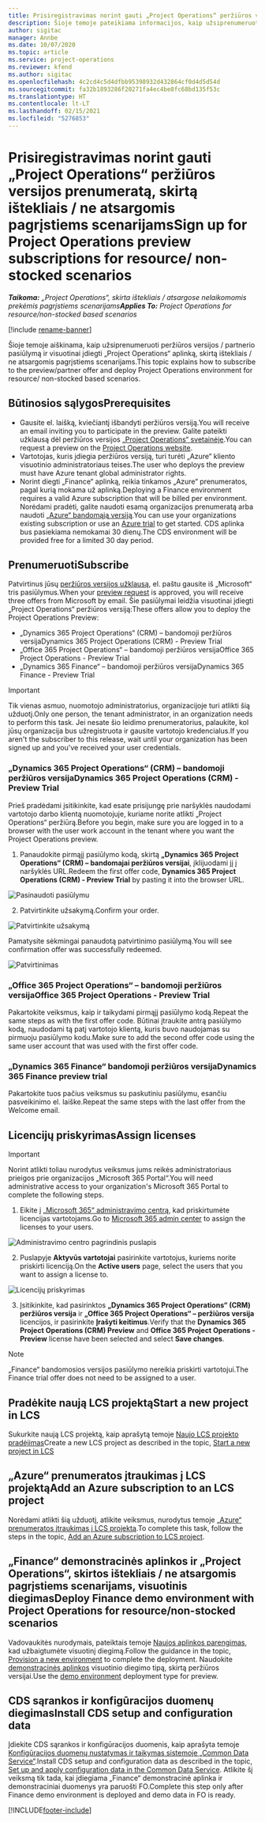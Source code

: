 ```yaml
---
title: Prisiregistravimas norint gauti „Project Operations“ peržiūros versijos prenumeratą, skirtą ištekliais / ne atsargomis pagrįstiems scenarijams
description: Šioje temoje pateikiama informacijos, kaip užsiprenumeruoti ir įdiegti „Project Operations“, skirtą ištekliais / ne atsargomis pagrįstiems scenarijams.
author: sigitac
manager: Annbe
ms.date: 10/07/2020
ms.topic: article
ms.service: project-operations
ms.reviewer: kfend
ms.author: sigitac
ms.openlocfilehash: 4c2cd4c5d4dfbb95398932d432864cf0d4d5d54d
ms.sourcegitcommit: fa32b1893286f20271fa4ec4be8fc68bd135f53c
ms.translationtype: HT
ms.contentlocale: lt-LT
ms.lasthandoff: 02/15/2021
ms.locfileid: "5276853"
---
```

# <a name="sign-up-for-project-operations-preview-subscriptions-for-resource-non-stocked-scenarios"></a><span data-ttu-id="ff344-103">Prisiregistravimas norint gauti „Project Operations“ peržiūros versijos prenumeratą, skirtą ištekliais / ne atsargomis pagrįstiems scenarijams</span><span class="sxs-lookup"><span data-stu-id="ff344-103">Sign up for Project Operations preview subscriptions for resource/ non-stocked scenarios</span></span>

<span data-ttu-id="ff344-104">_**Taikoma:** „Project Operations“, skirta ištekliais / atsargose nelaikomomis prekėmis pagrįstiems scenarijams_</span><span class="sxs-lookup"><span data-stu-id="ff344-104">_**Applies To:** Project Operations for resource/non-stocked based scenarios_</span></span>

[!include [rename-banner](~/includes/cc-data-platform-banner.md)]

<span data-ttu-id="ff344-105">Šioje temoje aiškinama, kaip užsiprenumeruoti peržiūros versijos / partnerio pasiūlymą ir visuotinai įdiegti „Project Operations“ aplinką, skirtą ištekliais / ne atsargomis pagrįstiems scenarijams.</span><span class="sxs-lookup"><span data-stu-id="ff344-105">This topic explains how to subscribe to the preview/partner offer and deploy Project Operations environment for resource/ non-stocked based scenarios.</span></span>

## <a name="prerequisites"></a><span data-ttu-id="ff344-106">Būtinosios sąlygos</span><span class="sxs-lookup"><span data-stu-id="ff344-106">Prerequisites</span></span>

- <span data-ttu-id="ff344-107">Gausite el. laišką, kviečiantį išbandyti peržiūros versiją.</span><span class="sxs-lookup"><span data-stu-id="ff344-107">You will receive an email inviting you to participate in the preview.</span></span> <span data-ttu-id="ff344-108">Galite pateikti užklausą dėl peržiūros versijos [„Project Operations“ svetainėje](https://dynamics.microsoft.com/en-us/project-operations/overview/).</span><span class="sxs-lookup"><span data-stu-id="ff344-108">You can request a preview on the [Project Operations website](https://dynamics.microsoft.com/en-us/project-operations/overview/).</span></span>
- <span data-ttu-id="ff344-109">Vartotojas, kuris įdiegia peržiūros versiją, turi turėti „Azure“ kliento visuotinio administratoriaus teises.</span><span class="sxs-lookup"><span data-stu-id="ff344-109">The user who deploys the preview must have Azure tenant global administrator rights.</span></span>
- <span data-ttu-id="ff344-110">Norint diegti „Finance“ aplinką, reikia tinkamos „Azure“ prenumeratos, pagal kurią mokama už aplinką.</span><span class="sxs-lookup"><span data-stu-id="ff344-110">Deploying a Finance environment requires a valid Azure subscription that will be billed per environment.</span></span> <span data-ttu-id="ff344-111">Norėdami pradėti, galite naudoti esamą organizacijos prenumeratą arba naudoti [„Azure“ bandomąją versiją](https://azure.microsoft.com/en-us/free/).</span><span class="sxs-lookup"><span data-stu-id="ff344-111">You can use your organizations existing subscription or use an [Azure trial](https://azure.microsoft.com/en-us/free/) to get started.</span></span> <span data-ttu-id="ff344-112">CDS aplinka bus pasiekiama nemokamai 30 dienų.</span><span class="sxs-lookup"><span data-stu-id="ff344-112">The CDS environment will be provided free for a limited 30 day period.</span></span>

## <a name="subscribe"></a><span data-ttu-id="ff344-113">Prenumeruoti</span><span class="sxs-lookup"><span data-stu-id="ff344-113">Subscribe</span></span>

<span data-ttu-id="ff344-114">Patvirtinus jūsų [peržiūros versijos užklausą](https://forms.office.com/FormsPro/Pages/ResponsePage.aspx?id=v4j5cvGGr0GRqy180BHbR56j8lZs0FdAvwT75_WNFyxUMkRDV1NYQU5TNjE2VjhKOVBUNVg2R0s1NC4u), el. paštu gausite iš „Microsoft“ tris pasiūlymus.</span><span class="sxs-lookup"><span data-stu-id="ff344-114">When your [preview request](https://forms.office.com/FormsPro/Pages/ResponsePage.aspx?id=v4j5cvGGr0GRqy180BHbR56j8lZs0FdAvwT75_WNFyxUMkRDV1NYQU5TNjE2VjhKOVBUNVg2R0s1NC4u) is approved, you will receive three offers from Microsoft by email.</span></span> <span data-ttu-id="ff344-115">Šie pasiūlymai leidžia visuotinai įdiegti „Project Operations“ peržiūros versiją:</span><span class="sxs-lookup"><span data-stu-id="ff344-115">These offers allow you to deploy the Project Operations Preview:</span></span>

- <span data-ttu-id="ff344-116">„Dynamics 365 Project Operations“ (CRM) – bandomoji peržiūros versija</span><span class="sxs-lookup"><span data-stu-id="ff344-116">Dynamics 365 Project Operations (CRM) - Preview Trial</span></span>
- <span data-ttu-id="ff344-117">„Office 365 Project Operations“ – bandomoji peržiūros versija</span><span class="sxs-lookup"><span data-stu-id="ff344-117">Office 365 Project Operations - Preview Trial</span></span>
- <span data-ttu-id="ff344-118">„Dynamics 365 Finance“ – bandomoji peržiūros versija</span><span class="sxs-lookup"><span data-stu-id="ff344-118">Dynamics 365 Finance - Preview Trial</span></span>

> [!IMPORTANT]
> <span data-ttu-id="ff344-119">Tik vienas asmuo, nuomotojo administratorius, organizacijoje turi atlikti šią užduotį.</span><span class="sxs-lookup"><span data-stu-id="ff344-119">Only one person, the tenant administrator, in an organization needs to perform this task.</span></span> <span data-ttu-id="ff344-120">Jei nesate šio leidimo prenumeratorius, palaukite, kol jūsų organizacija bus užregistruota ir gausite vartotojo kredencialus.</span><span class="sxs-lookup"><span data-stu-id="ff344-120">If you aren't the subscriber to this release, wait until your organization has been signed up and you've received your user credentials.</span></span>

### <a name="dynamics-365-project-operations-crm---preview-trial"></a><span data-ttu-id="ff344-121">„Dynamics 365 Project Operations“ (CRM) – bandomoji peržiūros versija</span><span class="sxs-lookup"><span data-stu-id="ff344-121">Dynamics 365 Project Operations (CRM) - Preview Trial</span></span> 

<span data-ttu-id="ff344-122">Prieš pradėdami įsitikinkite, kad esate prisijungę prie naršyklės naudodami vartotojo darbo klientą nuomotojuje, kuriame norite atlikti „Project Operations“ peržiūrą.</span><span class="sxs-lookup"><span data-stu-id="ff344-122">Before you begin, make sure you are logged in to a browser with the user work account in the tenant where you want the Project Operations preview.</span></span>

1. <span data-ttu-id="ff344-123">Panaudokite pirmąjį pasiūlymo kodą, skirtą **„Dynamics 365 Project Operations“ (CRM) – bandomajai peržiūros versijai**, įklijuodami jį į naršyklės URL.</span><span class="sxs-lookup"><span data-stu-id="ff344-123">Redeem the first offer code, **Dynamics 365 Project Operations (CRM) - Preview Trial** by pasting it into the browser URL.</span></span>

![Pasinaudoti pasiūlymu](./media/16RedeemFirstOfferNew.png)

2. <span data-ttu-id="ff344-125">Patvirtinkite užsakymą.</span><span class="sxs-lookup"><span data-stu-id="ff344-125">Confirm your order.</span></span>

![Patvirtinkite užsakymą](./media/17ConfirmOrderNew.png)

<span data-ttu-id="ff344-127">Pamatysite sėkmingai panaudotą patvirtinimo pasiūlymą.</span><span class="sxs-lookup"><span data-stu-id="ff344-127">You will see confirmation offer was successfully redeemed.</span></span>

![Patvirtinimas](./media/18OrderConfirmationNew.png)

### <a name="office-365-project-operations---preview-trial"></a><span data-ttu-id="ff344-129">„Office 365 Project Operations“ – bandomoji peržiūros versija</span><span class="sxs-lookup"><span data-stu-id="ff344-129">Office 365 Project Operations - Preview Trial</span></span>

<span data-ttu-id="ff344-130">Pakartokite veiksmus, kaip ir taikydami pirmąjį pasiūlymo kodą.</span><span class="sxs-lookup"><span data-stu-id="ff344-130">Repeat the same steps as with the first offer code.</span></span> <span data-ttu-id="ff344-131">Būtinai įtraukite antrą pasiūlymo kodą, naudodami tą patį vartotojo klientą, kuris buvo naudojamas su pirmuoju pasiūlymo kodu.</span><span class="sxs-lookup"><span data-stu-id="ff344-131">Make sure to add the second offer code using the same user account that was used with the first offer code.</span></span>

### <a name="dynamics-365-finance-preview-trial"></a><span data-ttu-id="ff344-132">„Dynamics 365 Finance“ bandomoji peržiūros versija</span><span class="sxs-lookup"><span data-stu-id="ff344-132">Dynamics 365 Finance preview trial</span></span>

<span data-ttu-id="ff344-133">Pakartokite tuos pačius veiksmus su paskutiniu pasiūlymu, esančiu pasveikinimo el. laiške.</span><span class="sxs-lookup"><span data-stu-id="ff344-133">Repeat the same steps with the last offer from the Welcome email.</span></span>

## <a name="assign-licenses"></a><span data-ttu-id="ff344-134">Licencijų priskyrimas</span><span class="sxs-lookup"><span data-stu-id="ff344-134">Assign licenses</span></span>

> [!IMPORTANT]
> <span data-ttu-id="ff344-135">Norint atlikti toliau nurodytus veiksmus jums reikės administratoriaus prieigos prie organizacijos „Microsoft 365 Portal“.</span><span class="sxs-lookup"><span data-stu-id="ff344-135">You will need administrative access to your organization's Microsoft 365 Portal to complete the following steps.</span></span>

1. <span data-ttu-id="ff344-136">Eikite į [„Microsoft 365“ administravimo centrą](https://portal.office.com/), kad priskirtumėte licencijas vartotojams.</span><span class="sxs-lookup"><span data-stu-id="ff344-136">Go to [Microsoft 365 admin center](https://portal.office.com/) to assign the licenses to your users.</span></span>

![Administravimo centro pagrindinis puslapis](./media/14AdminPortal.png)

2. <span data-ttu-id="ff344-138">Puslapyje **Aktyvūs vartotojai** pasirinkite vartotojus, kuriems norite priskirti licenciją.</span><span class="sxs-lookup"><span data-stu-id="ff344-138">On the **Active users** page, select the users that you want to assign a license to.</span></span>

![Licencijų priskyrimas](./media/15AssignLicenses.png)

3. <span data-ttu-id="ff344-140">Įsitikinkite, kad pasirinktos **„Dynamics 365 Project Operations“ (CRM) peržiūros versija** ir **„Office 365 Project Operations“ – peržiūros versija** licencijos, ir pasirinkite **Įrašyti keitimus**.</span><span class="sxs-lookup"><span data-stu-id="ff344-140">Verify that the **Dynamics 365 Project Operations (CRM) Preview** and **Office 365 Project Operations - Preview** license have been selected and select **Save changes**.</span></span>

> [!NOTE]
> <span data-ttu-id="ff344-141">„Finance“ bandomosios versijos pasiūlymo nereikia priskirti vartotojui.</span><span class="sxs-lookup"><span data-stu-id="ff344-141">The Finance trial offer does not need to be assigned to a user.</span></span>

## <a name="start-a-new-project-in-lcs"></a><span data-ttu-id="ff344-142">Pradėkite naują LCS projektą</span><span class="sxs-lookup"><span data-stu-id="ff344-142">Start a new project in LCS</span></span>

<span data-ttu-id="ff344-143">Sukurkite naują LCS projektą, kaip aprašytą temoje [Naujo LCS projekto pradėjimas](create-lcs-project.md)</span><span class="sxs-lookup"><span data-stu-id="ff344-143">Create a new LCS project as described in the topic, [Start a new project in LCS](create-lcs-project.md)</span></span>

## <a name="add-an-azure-subscription-to-an-lcs-project"></a><span data-ttu-id="ff344-144">„Azure“ prenumeratos įtraukimas į LCS projektą</span><span class="sxs-lookup"><span data-stu-id="ff344-144">Add an Azure subscription to an LCS project</span></span>

<span data-ttu-id="ff344-145">Norėdami atlikti šią užduotį, atlikite veiksmus, nurodytus temoje [„Azure“ prenumeratos įtraukimas į LCS projektą](resource-add-azure-subscription-lcs-project.md).</span><span class="sxs-lookup"><span data-stu-id="ff344-145">To complete this task, follow the steps in the topic, [Add an Azure subscription to LCS project](resource-add-azure-subscription-lcs-project.md).</span></span>

## <a name="deploy-finance-demo-environment-with-project-operations-for-resourcenon-stocked-scenarios"></a><span data-ttu-id="ff344-146">„Finance“ demonstracinės aplinkos ir „Project Operations“, skirtos ištekliais / ne atsargomis pagrįstiems scenarijams, visuotinis diegimas</span><span class="sxs-lookup"><span data-stu-id="ff344-146">Deploy Finance demo environment with Project Operations for resource/non-stocked scenarios</span></span>

<span data-ttu-id="ff344-147">Vadovaukitės nurodymais, pateiktais temoje [Naujos aplinkos parengimas](resource-provision-new-environment.md), kad užbaigtumėte visuotinį diegimą.</span><span class="sxs-lookup"><span data-stu-id="ff344-147">Follow the guidance in the topic, [Provision a new environment](resource-provision-new-environment.md) to complete the deployment.</span></span> <span data-ttu-id="ff344-148">Naudokite [demonstracinės aplinkos](https://docs.microsoft.com/dynamics365/fin-ops-core/dev-itpro/deployment/deploy-demo-environment) visuotinio diegimo tipą, skirtą peržiūros versijai.</span><span class="sxs-lookup"><span data-stu-id="ff344-148">Use the [demo environment](https://docs.microsoft.com/dynamics365/fin-ops-core/dev-itpro/deployment/deploy-demo-environment) deployment type for preview.</span></span> 

## <a name="install-cds-setup-and-configuration-data"></a><span data-ttu-id="ff344-149">CDS sąrankos ir konfigūracijos duomenų diegimas</span><span class="sxs-lookup"><span data-stu-id="ff344-149">Install CDS setup and configuration data</span></span>

<span data-ttu-id="ff344-150">Įdiekite CDS sąrankos ir konfigūracijos duomenis, kaip aprašyta temoje [Konfigūracijos duomenų nustatymas ir taikymas sistemoje „Common Data Service“](resource-apply-pro-setup-config-data.md).</span><span class="sxs-lookup"><span data-stu-id="ff344-150">Install CDS setup and configuration data as described in the topic, [Set up and apply configuration data in the Common Data Service](resource-apply-pro-setup-config-data.md).</span></span>
<span data-ttu-id="ff344-151">Atlikite šį veiksmą tik tada, kai įdiegiama „Finance“ demonstracinė aplinka ir demonstraciniai duomenys yra paruošti FO.</span><span class="sxs-lookup"><span data-stu-id="ff344-151">Complete this step only after Finance demo environment is deployed and demo data in FO is ready.</span></span>


[!INCLUDE[footer-include](../includes/footer-banner.md)]